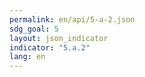 ```yaml
---
permalink: en/api/5-a-2.json
sdg_goal: 5
layout: json_indicator
indicator: "5.a.2"
lang: en
---
```

